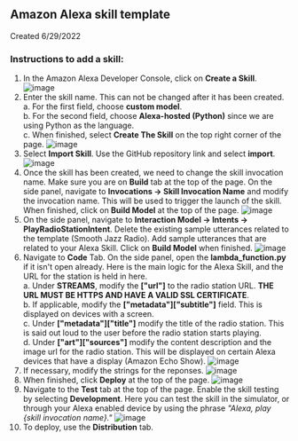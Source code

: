 ## Amazon Alexa skill template

Created 6/29/2022

### Instructions to add a skill:
  1. In the Amazon Alexa Developer Console, click on **Create a Skill**. 
  ![image](https://user-images.githubusercontent.com/41808114/176571291-fefa3d30-76eb-40ec-94e0-899dda9da65c.png)
  3. Enter the skill name. This can not be changed after it has been created.
    <br/>a. For the first field, choose **custom model**.
    <br/>b. For the second field, choose **Alexa-hosted (Python)** since we are using Python as the language.
    <br/>c. When finished, select **Create The Skill** on the top right corner of the page.
  ![image](https://user-images.githubusercontent.com/41808114/176571974-d21d7a2e-e231-48d9-9455-b810932e1700.png)
  3. Select **Import Skill**. Use the GitHub repository link and select **import**.
  ![image](https://user-images.githubusercontent.com/41808114/176571868-fb9051da-ed1e-4ab8-9749-657030070364.png)
  4. Once the skill has been created, we need to change the skill invocation name. Make sure you are on **Build** tab at the top of the page. On the side panel, navigate to **Invocations -> Skill Invocation Name** and modify the invocation name. This will be used to trigger the launch of the skill. When finished, click on **Build Model** at the top of the page.
  ![image](https://user-images.githubusercontent.com/41808114/176572245-f45a57c7-e2b5-4ceb-b538-6865a4e93ce6.png)
  5. On the side panel, navigate to **Interaction Model -> Intents -> PlayRadioStationIntent**. Delete the existing sample utterances related to the template (Smooth Jazz Radio). Add sample utterances that are related to your Alexa Skill. Click on **Build Model** when finished.
![image](https://user-images.githubusercontent.com/41808114/176573021-352173c3-8391-474e-a53e-fbcab890c210.png)
  6. Navigate to **Code** Tab. On the side panel, open the **lambda_function.py** if it isn't open already. Here is the main logic for the Alexa Skill, and the URL for the station is held in here.
    <br/>a. Under **STREAMS**, modify the **["url"]** to the radio station URL. **THE URL MUST BE HTTPS AND HAVE A VALID SSL CERTIFICATE**.
    <br/>b. If applicable, modify the **["metadata"]["subtitle"]** field. This is displayed on devices with a screen.
    <br/>c. Under **["metadata"]["title"]** modify the title of the radio station. This is said out loud to the user before the radio station starts playing.
    <br/>d. Under **["art"]["sources"]** modify the content description and the image url for the radio station. This will be displayed on certain Alexa devices that have a display (Amazon Echo Show).
    ![image](https://user-images.githubusercontent.com/41808114/176575007-00c977f8-65a1-49cf-8cf7-50d5342a6d28.png)
  7. If necessary, modify the strings for the reponses.
  ![image](https://user-images.githubusercontent.com/41808114/176575275-edad3591-b458-4c8e-af55-b0a53e8c75e4.png)
  8. When finished, click **Deploy** at the top of the page.
  ![image](https://user-images.githubusercontent.com/41808114/176580377-75141427-22aa-474b-8d9b-1d0680a40cbe.png)
  9. Navigate to the **Test** tab at the top of the page. Enable the skill testing by selecting **Development**. Here you can test the skill in the simulator, or through your Alexa enabled device by using the phrase _"Alexa, play {skill invocation name}."_
  ![image](https://user-images.githubusercontent.com/41808114/176577008-c315cd5b-f1a0-4416-937f-dc69fc864bd8.png)
  10. To deploy, use the **Distribution** tab. 
